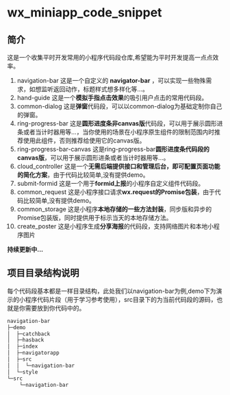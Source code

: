 # wx_miniapp_code_snippet
## 简介
这是一个收集平时开发常用的小程序代码段仓库,希望能为平时开发提高一点点效率。
1. navigation-bar 这是一个自定义的 **navigator-bar** ，可以实现一些物殊需求，如想监听返回动作，标题样式想多样化等...。
2. hand-guide 这是一个**模拟手指点击效果**的吸引用户点击的常用代码段。
3. common-dialog 这是**弹窗**代码段，可以以common-dialog为基础定制你自己的弹窗。
4. ring-progress-bar 这是**圆形进度条非canvas版**代码段，可以用于展示圆形进条或者当计时器用等...，当你使用的场景在小程序原生组件的限制范围内时推荐使用此组件，否则推荐给使用它的canvas版。
5. ring-progress-bar-canvas 这是ring-progress-bar**圆形进度条代码段的canvas版**，可以用于展示圆形进条或者当计时器用等...。
6. cloud_controller 这是一个**无需后端提供接口和管理后台，即可配置页面功能的简化方案**，由于代码比较简单,没有提供demo。
7. submit-formid 这是一个用于**formid上报**的小程序自定义组件代码段。
8. common_request 这是小程序接口请求**wx.request的Promise包装**，由于代码比较简单,没有提供demo。
9. common_storage 这是小程序**本地存储的一些方法封装**，同步版和异步的Promise包装版，同时提供用于标示当天的本地存储方法。
10. create_poster 这是小程序生成**分享海报**的代码段，支持网络图片和本地小程序图片

**持续更新中...**

## 项目目录结构说明
每个代码段基本都是一样目录结构，此处我们以navigation-bar为例,demo下为演示的小程序代码片段（用于学习参考使用），src目录下的为当前代码段的源码，也就是你需要放到你代码中的。
``` markdown
navigation-bar
├─demo
│  ├─catchback
│  ├─hasback
│  ├─index
│  ├─navigatorapp
│  ├─src
│  │  └─navigation-bar
│  └─style
└─src
    └─navigation-bar
```